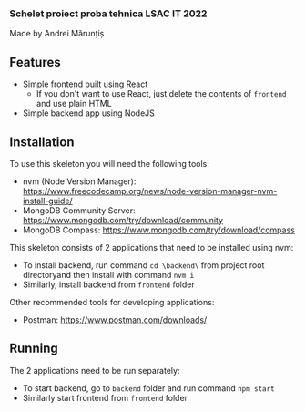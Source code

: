 ### Schelet proiect proba tehnica LSAC IT 2022

Made by Andrei Mărunțiș

## Features

- Simple frontend built using React
    - If you don't want to use React, just delete the contents of `frontend` and use plain HTML
- Simple backend app using NodeJS

## Installation

To use this skeleton you will need the following tools:

- nvm (Node Version Manager): https://www.freecodecamp.org/news/node-version-manager-nvm-install-guide/
- MongoDB Community Server: https://www.mongodb.com/try/download/community
- MongoDB Compass: https://www.mongodb.com/try/download/compass

This skeleton consists of 2 applications that need to be installed using nvm:

- To install backend, run command `cd \backend\` from project root directoryand then install with command `nvm i`
- Similarly, install backend from `frontend` folder

Other recommended tools for developing applications:

- Postman: https://www.postman.com/downloads/

## Running

The 2 applications need to be run separately:

- To start backend, go to `backend` folder and run command `npm start`
- Similarly start frontend from `frontend` folder